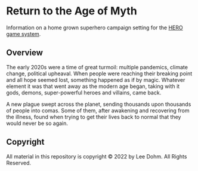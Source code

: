 # Return to the Age of Myth

Information on a home grown superhero campaign setting for the [HERO game system][hero].

[hero]: https://www.herogames.com

## Overview

The early 2020s were a time of great turmoil: multiple pandemics, climate change, political upheaval. When people were reaching their breaking point and all hope seemed lost, something happened as if by magic. Whatever element it was that went away as the modern age began, taking with it gods, demons, super-powerful heroes and villains, came back.

A new plague swept across the planet, sending thousands upon thousands of people into comas. Some of them, after awakening and recovering from the illness, found when trying to get their lives back to normal that they would never be so again.

## Copyright

All material in this repository is copyright &copy; 2022 by Lee Dohm. All Rights Reserved.
